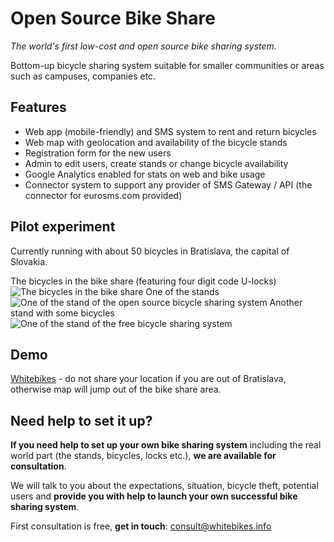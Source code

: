 Open Source Bike Share
============
*The world's first low-cost and open source bike sharing system.*

Bottom-up bicycle sharing system suitable for smaller communities or areas such as campuses, companies etc.

Features
----------
* Web app (mobile-friendly) and SMS system to rent and return bicycles
* Web map with geolocation and availability of the bicycle stands
* Registration form for the new users
* Admin to edit users, create stands or change bicycle availability
* Google Analytics enabled for stats on web and bike usage
* Connector system to support any provider of SMS Gateway / API (the connector for eurosms.com provided)

Pilot experiment
---------
Currently running with about 50 bicycles in Bratislava, the capital of Slovakia.

The bicycles in the bike share (featuring four digit code U-locks)
![The bicycles in the bike share](http://i.cubeupload.com/Jr5pR3.jpg "Bicycles")
One of the stands
![One of the stand of the open source bicycle sharing system](http://whitebikes.info/stands/MAINSQ.jpg "The bicycles at one of the stands")
Another stand with some bicycles
![One of the stand of the free bicycle sharing system](http://whitebikes.info/stands/OLDMARKET.jpg "Another stand with the bicycles")

Demo
---------
[Whitebikes](http://whitebikes.info) - do not share your location if you are out of Bratislava, otherwise map will jump out of the bike share area.

Need help to set it up?
---------
**If you need help to set up your own bike sharing system** including the real world part (the stands, bicycles, locks etc.), **we are available for consultation**.

We will talk to you about the expectations, situation, bicycle theft, potential users and **provide you with help to launch your own successful bike sharing system**.

First consultation is free, **get in touch**: [consult@whitebikes.info](mailto:consult@whitebikes.info)